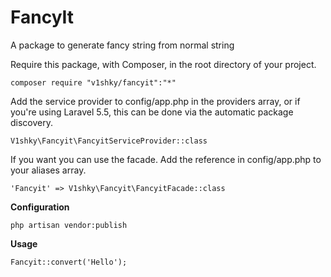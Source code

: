 # FancyIt
A package to generate fancy string from normal string

Require this package, with Composer, in the root directory of your project.

`composer require "v1shky/fancyit":"*"`

Add the service provider to config/app.php in the providers array, or if you're using Laravel 5.5, this can be done via the automatic package discovery.

`V1shky\Fancyit\FancyitServiceProvider::class`

If you want you can use the facade. Add the reference in config/app.php to your aliases array.

`'Fancyit' => V1shky\Fancyit\FancyitFacade::class`

**Configuration**

`php artisan vendor:publish`

**Usage**

`Fancyit::convert('Hello');`